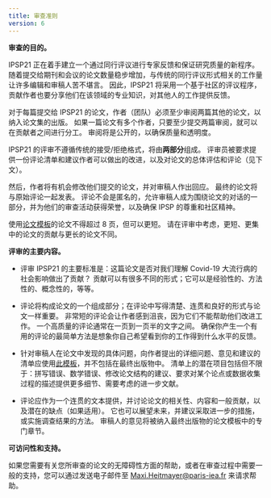 ```yaml
---
title: 审查准则
version: 6
---
```


**审查的目的。**

IPSP21 正在着手建立一个通过同行评议进行专家反馈和保证研究质量的新程序。 随着提交给期刊和会议的论文数量稳步增加，与传统的同行评议形式相关的工作量让许多编辑和审稿人苦不堪言。 因此，IPSP21 将采用一个基于社区的评议程序，贡献作者也要分享他们在该领域的专业知识，对其他人的工作提供反馈。

对于每篇提交给 IPSP21 的论文，作者（团队）必须至少审阅两篇其他的论文，以纳入论文集的出版。 如果一篇论文有多个作者，只要至少提交两篇审阅，就可以在贡献者之间进行分工。 审阅将是公开的，以确保质量和透明度。

IPSP21 的评审不遵循传统的接受/拒绝格式，将由**两部分**组成。 评审员被要求提供一份评论清单和建议作者可以做出的改进，以及对论文的总体评估和评论（见下文）。

然后，作者将有机会修改他们提交的论文，并对审稿人作出回应。 最终的论文将与原始评论一起发表。 评论不会是匿名的，允许审稿人成为围绕论文的对话的一部分，并为他们的审查活动获得荣誉，以及确保 IPSP 的尊重和社区精神。

使用[论文模板](https://IP4SP.org/conference/IPSP21_Full_Paper_Template.docx)的论文不得超过 8 页，但可以更短。 请在评审中考虑，更短、更集中的论文的贡献与更长的论文不同。

**评审的主要内容。**

- 评审 IPSP21 的主要标准是：这篇论文是否对我们理解 Covid-19 大流行病的社会影响做出了贡献？ 贡献可以有很多不同的形式；它可以是经验性的、方法性的、概念性的，等等。

- 评论将构成论文的一个组成部分；在评论中写得清楚、连贯和良好的形式与论文一样重要。 非常短的评论会让作者感到沮丧，因为它们不能帮助他们改进工作。 一个高质量的评论通常在一页到一页半的文字之间。 确保你产生一个有用的评论的最简单方法是想象你自己希望看到你的工作得到什么水平的反馈。

- 针对审稿人在论文中发现的具体问题，向作者提出的详细问题、意见和建议的清单应使用[此模板](https://IP4SP.org/conference/IPSP21_Review_Template.docx)，并不包括在最终出版物中。 清单上的潜在项目包括但不限于：拼写错误、数学错误、修改论文结构的建议、要求对某个论点或数据收集过程的描述提供更多细节、需要考虑的进一步文献。

- 评论应作为一个连贯的文本提供，并讨论论文的相关性、内容和一般贡献，以及潜在的缺点（如果适用）。 它也可以展望未来，并建议采取进一步的措施，或实施调查结果的方法。 审稿人的意见将被纳入最终出版物的论文模板中的专门章节。

<!-- -->

**可访问性和支持。**

如果您需要有关您所审查的论文的无障碍性方面的帮助，或者在审查过程中需要一般的支持，您可以通过发送电子邮件至 Maxi.Heitmayer@paris-iea.fr 来请求帮助。

